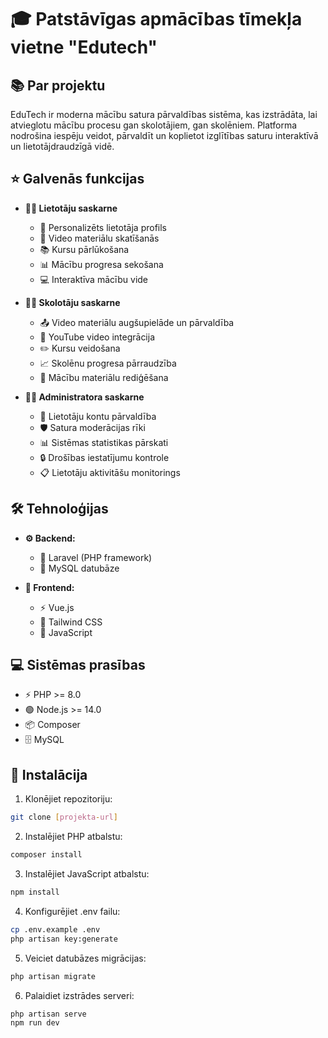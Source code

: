 # 🎓 Patstāvīgas apmācības tīmekļa vietne "Edutech"

## 📚 Par projektu

EduTech ir moderna mācību satura pārvaldības sistēma, kas izstrādāta, lai atvieglotu mācību procesu gan skolotājiem, gan skolēniem. Platforma nodrošina iespēju veidot, pārvaldīt un koplietot izglītības saturu interaktīvā un lietotājdraudzīgā vidē.

## ⭐ Galvenās funkcijas

- **👨‍🎓 Lietotāju saskarne**
  - 👤 Personalizēts lietotāja profils
  - 🎥 Video materiālu skatīšanās
  - 📚 Kursu pārlūkošana
  - 📊 Mācību progresa sekošana
  - 💻 Interaktīva mācību vide

- **👨‍🏫 Skolotāju saskarne**
  - 📤 Video materiālu augšupielāde un pārvaldība
  - 🔗 YouTube video integrācija
  - ✏️ Kursu veidošana
  - 📈 Skolēnu progresa pārraudzība
  - 📝 Mācību materiālu rediģēšana

- **👨‍💼 Administratora saskarne**
  - 👥 Lietotāju kontu pārvaldība
  - 🛡️ Satura moderācijas rīki
  - 📊 Sistēmas statistikas pārskati
  - 🔒 Drošības iestatījumu kontrole
  - 📋 Lietotāju aktivitāšu monitorings

## 🛠️ Tehnoloģijas

- **⚙️ Backend:**
  - 🔧 Laravel (PHP framework)
  - 💾 MySQL datubāze

- **🎨 Frontend:**
  - ⚡ Vue.js
  - 🎯 Tailwind CSS
  - 📱 JavaScript

## 💻 Sistēmas prasības

- ⚡ PHP >= 8.0
- 🟢 Node.js >= 14.0
- 📦 Composer
- 🗄️ MySQL

## 🚀 Instalācija

1. Klonējiet repozitoriju:
```bash
git clone [projekta-url]
```

2. Instalējiet PHP atbalstu:
```bash
composer install
```

3. Instalējiet JavaScript atbalstu:
```bash
npm install
```

4. Konfigurējiet .env failu:
```bash
cp .env.example .env
php artisan key:generate
```

5. Veiciet datubāzes migrācijas:
```bash
php artisan migrate
```

6. Palaidiet izstrādes serveri:
```bash
php artisan serve
npm run dev
```
